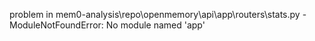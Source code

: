 problem in mem0-analysis\repo\openmemory\api\app\routers\stats.py - ModuleNotFoundError: No module named 'app'
